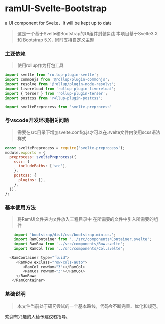 # ramUI-Svelte-Bootstrap

a UI component for Svelte，It will be kept up to date

> 这是一个基于Svelte和Bootstrap的UI组件封装实践
> 本项目基于Svelte3.X 和 Bootstrap 5.X，同时支持自定义主题

### 主要依赖
> 使用rollup作为打包工具
```javascript
import svelte from 'rollup-plugin-svelte';
import commonjs from '@rollup/plugin-commonjs';
import resolve from '@rollup/plugin-node-resolve';
import livereload from 'rollup-plugin-livereload';
import { terser } from 'rollup-plugin-terser';
import postcss from 'rollup-plugin-postcss';

import sveltePreprocess from 'svelte-preprocess'
```
### 与vscode开发环境相关问题
> 需要在src目录下增加svelte.config.js才可以在.svelte文件内使用scss语法样式
```javascript
const sveltePreprocess = require('svelte-preprocess');
module.exports = {
  preprocess: sveltePreprocess({
    scss: {
      includePaths: ['src'],
    },
    postcss: {
      plugins: [],
    },
  }),
};
```

###  基本使用方法

> 将RamUI文件夹内文件放入工程目录中
> 在所需要的文件中引入所需要的组件

```javascript
    import 'bootstrap/dist/css/bootstrap.min.css';
    import RamContainer from '../src/components/Container.svelte';
    import RamRow from '../src/components/Row.svelte';
    import RamCol from '../src/components/Col.svelte';
```
```javascript
  <RamContainer type="fluid">
     <RamRow exClass="row-cols-auto">
        <RamCol rowNum="3"></RamCol>
        <RamCol rowNum="3"></RamCol>
     </RamRow>
   </RamContainer>
```
### 基础说明 

> 本文件当前处于研究尝试的一个基本路线，代码会不断完善、优化和规范。

  欢迎有兴趣的人给予建议和指导。


